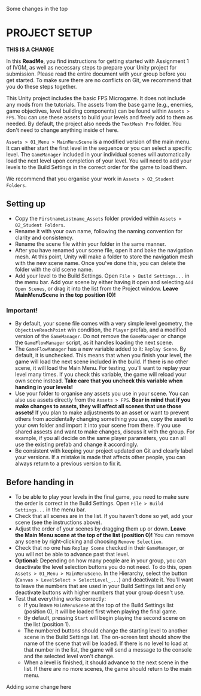 Some changes in the top

# PROJECT SETUP

**THIS IS A CHANGE**


In this **ReadMe**, you find instructions for getting started with Assignment 1 of IVGM, as well as necessary steps to prepare your Unity project for submission. Please read the entire document with your group before you get started. To make sure there are no conflicts on Git, we recommend that you do these steps together.

This Unity project includes the basic FPS Microgame. It does not include any mods from the tutorials. The assets from the base game (e.g., enemies, game objectives, level building components) can be found within `Assets > FPS`. You can use these assets to build your levels and freely add to them as needed. By default, the project also needs the `TextMesh Pro` folder. You don't need to change anything inside of here.

`Assets > 01_Menu > MainMenuScene` is a modified version of the main menu. It can either start the first level in the sequence or you can select a specific level. The `GameManager` included in your individual scenes will automatically load the next level upon completion of your level. You will need to add your levels to the Build Settings in the correct order for the game to load them.

We recommend that you organise your work in `Assets > 02_Student Folders`.


## Setting up

- Copy the `FirstnameLastname_Assets` folder provided within `Assets > 02_Student Folders`.
- Rename it with your own name, following the naming convention for clarity and consistency.
- Rename the scene file within your folder in the same manner.
- After you have renamed your scene file, open it and bake the navigation mesh. At this point, Unity will make a folder to store the navigation mesh with the new scene name. Once you've done this, you can delete the folder with the old scene name.
- Add your level to the Build Settings. Open `File > Build Settings...` in the menu bar. Add your scene by either having it open and selecting `Add Open Scenes`, or drag it into the list from the Project window. **Leave MainMenuScene in the top position (0)!**

### Important!

- By default, your scene file comes with a very simple level geometry, the `ObjectiveReachPoint` win condition, the `Player` prefab, and a modified version of the `GameManager`. Do not remove the `GameManager` or change the `GameFlowManager` script, as it handles loading the next scene.
- The `GameFlowManager` has a new variable added to it: `Replay Scene`. By default, it is unchecked. This means that when you finish your level, the game will load the next scene included in the build. If there is no other scene, it will load the Main Menu. For testing, you'll want to replay your level many times. If you check this variable, the game will reload your own scene instead. **Take care that you uncheck this variable when handing in your levels!**
- Use your folder to organise any assets you use in your scene. You can also use assets directly from the `Assets > FPS`. **Bear in mind that if you make changes to assets, they will affect all scenes that use those assets!** If you plan to make adjustments to an asset or want to prevent others from accidentally changing something you use, copy the asset to your own folder and import it into your scene from there. If you use shared assests and want to make changes, discuss it with the group. For example, if you all decide on the same player parameters, you can all use the existing prefab and change it accordingly.
- Be consistent with keeping your project updated on Git and clearly label your versions. If a mistake is made that affects other people, you can always return to a previous version to fix it.


## Before handing in
- To be able to play your levels in the final game, you need to make sure the order is correct in the Build Settings. Open `File > Build Settings...` in the menu bar.
- Check that all scenes are in the list. If you haven't done so yet, add your scene (see the instructions above).
- Adjust the order of your scenes by dragging them up or down. **Leave the Main Menu scene at the top of the list (position 0)!** You can remove any scene by right-clicking and choosing `Remove Selection`.
- Check that no one has `Replay Scene` checked in their `GameManager`, or you will not be able to advance past that level.
- **Optional:** Depending on how many people are in your group, you can deactivate the level selection buttons you do not need. To do this, open `Assets > 01_Menu > MainMenuScene`. In the Hierarchy, select the button (`Canvas > LevelSelect > SelectLevel_...`) and deactivate it. You'll want to leave the numbers that are used in your Build Settings list and only deactivate buttons with higher numbers that your group doesn't use.
- Test that everything works correctly:
  - If you leave `MainMenuScene` at the top of the Build Settings list (position 0), it will be loaded first when playing the final game.
  - By default, pressing  `Start` will begin playing the second scene on the list (position 1).
  - The numbered buttons should change the starting level to another scene in the Build Settings list. The on-screen text should show the name of the scene that will be loaded. If there is no level to load at that number in the list, the game will send a message to the console and the selected level won't change.
  - When a level is finished, it should advance to the next scene in the list. If there are no more scenes, the game should return to the main menu.



Adding some change here